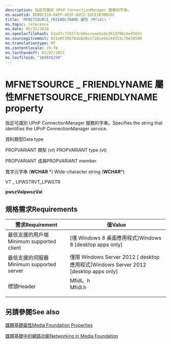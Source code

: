 ```yaml
---
description: 指定可識別 UPnP ConnectionManager 服務的字串。
ms.assetid: DEB9C310-0AFF-463F-82C2-52CE1B7BB55C
title: 'MFNETSOURCE_FRIENDLYNAME 屬性 (Mfidl) '
ms.topic: reference
ms.date: 05/31/2018
ms.openlocfilehash: b3a47c7255f3cb6beceae5a3e361d788c6e45653
ms.sourcegitcommit: 831e8f3db78ab820e1710cede244553c70e50500
ms.translationtype: MT
ms.contentlocale: zh-TW
ms.lasthandoff: 01/07/2021
ms.locfileid: "104026299"
---
```

# <a name="mfnetsource_friendlyname-property"></a><span data-ttu-id="fe2aa-103">MFNETSOURCE \_ FRIENDLYNAME 屬性</span><span class="sxs-lookup"><span data-stu-id="fe2aa-103">MFNETSOURCE\_FRIENDLYNAME property</span></span>

<span data-ttu-id="fe2aa-104">指定可識別 UPnP ConnectionManager 服務的字串。</span><span class="sxs-lookup"><span data-stu-id="fe2aa-104">Specifies the string that identifies the UPnP ConnectionManager service.</span></span>



<span data-ttu-id="fe2aa-105">資料類型</span><span class="sxs-lookup"><span data-stu-id="fe2aa-105">Data type</span></span>

<span data-ttu-id="fe2aa-106">PROPVARIANT 類型 (vt) </span><span class="sxs-lookup"><span data-stu-id="fe2aa-106">PROPVARIANT type (vt)</span></span>

<span data-ttu-id="fe2aa-107">PROPVARIANT 成員</span><span class="sxs-lookup"><span data-stu-id="fe2aa-107">PROPVARIANT member</span></span>

<span data-ttu-id="fe2aa-108">寬字元字串 (**WCHAR** \*) </span><span class="sxs-lookup"><span data-stu-id="fe2aa-108">Wide-character string (**WCHAR**\*)</span></span>

<span data-ttu-id="fe2aa-109">VT \_ LPWSTR</span><span class="sxs-lookup"><span data-stu-id="fe2aa-109">VT\_LPWSTR</span></span>

<span data-ttu-id="fe2aa-110">**pwszVal**</span><span class="sxs-lookup"><span data-stu-id="fe2aa-110">**pwszVal**</span></span>



## <a name="requirements"></a><span data-ttu-id="fe2aa-111">規格需求</span><span class="sxs-lookup"><span data-stu-id="fe2aa-111">Requirements</span></span>



| <span data-ttu-id="fe2aa-112">需求</span><span class="sxs-lookup"><span data-stu-id="fe2aa-112">Requirement</span></span> | <span data-ttu-id="fe2aa-113">值</span><span class="sxs-lookup"><span data-stu-id="fe2aa-113">Value</span></span> |
|-------------------------------------|------------------------------------------------------------------------------------|
| <span data-ttu-id="fe2aa-114">最低支援的用戶端</span><span class="sxs-lookup"><span data-stu-id="fe2aa-114">Minimum supported client</span></span><br/> | <span data-ttu-id="fe2aa-115">\[僅 Windows 8 桌面應用程式\]</span><span class="sxs-lookup"><span data-stu-id="fe2aa-115">Windows 8 \[desktop apps only\]</span></span><br/>                                         |
| <span data-ttu-id="fe2aa-116">最低支援的伺服器</span><span class="sxs-lookup"><span data-stu-id="fe2aa-116">Minimum supported server</span></span><br/> | <span data-ttu-id="fe2aa-117">僅限 Windows Server 2012 \[ desktop 應用程式\]</span><span class="sxs-lookup"><span data-stu-id="fe2aa-117">Windows Server 2012 \[desktop apps only\]</span></span><br/>                               |
| <span data-ttu-id="fe2aa-118">標頭</span><span class="sxs-lookup"><span data-stu-id="fe2aa-118">Header</span></span><br/>                   | <dl> <span data-ttu-id="fe2aa-119"><dt>Mfidl。h</dt></span><span class="sxs-lookup"><span data-stu-id="fe2aa-119"><dt>Mfidl.h</dt></span></span> </dl> |



## <a name="see-also"></a><span data-ttu-id="fe2aa-120">另請參閱</span><span class="sxs-lookup"><span data-stu-id="fe2aa-120">See also</span></span>

<dl> <dt>

[<span data-ttu-id="fe2aa-121">媒體基礎屬性</span><span class="sxs-lookup"><span data-stu-id="fe2aa-121">Media Foundation Properties</span></span>](media-foundation-properties.md)
</dt> <dt>

[<span data-ttu-id="fe2aa-122">媒體基礎中的網路功能</span><span class="sxs-lookup"><span data-stu-id="fe2aa-122">Networking in Media Foundation</span></span>](networking-in-media-foundation.md)
</dt> </dl>

 

 




